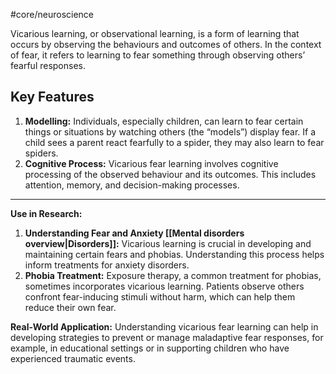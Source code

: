 #core/neuroscience

Vicarious learning, or observational learning, is a form of learning that occurs by observing the behaviours and outcomes of others. In the context of fear, it refers to learning to fear something through observing others’ fearful responses.

## Key Features

1. **Modelling:** Individuals, especially children, can learn to fear certain things or situations by watching others (the “models”) display fear. If a child sees a parent react fearfully to a spider, they may also learn to fear spiders.
2. **Cognitive Process:** Vicarious fear learning involves cognitive processing of the observed behaviour and its outcomes. This includes attention, memory, and decision-making processes.
---

**Use in Research:**
1. **Understanding Fear and Anxiety [[Mental disorders overview|Disorders]]:** Vicarious learning is crucial in developing and maintaining certain fears and phobias. Understanding this process helps inform treatments for anxiety disorders.
2. **Phobia Treatment:** Exposure therapy, a common treatment for phobias, sometimes incorporates vicarious learning. Patients observe others confront fear-inducing stimuli without harm, which can help them reduce their own fear.

**Real-World Application:**
Understanding vicarious fear learning can help in developing strategies to prevent or manage maladaptive fear responses, for example, in educational settings or in supporting children who have experienced traumatic events.
